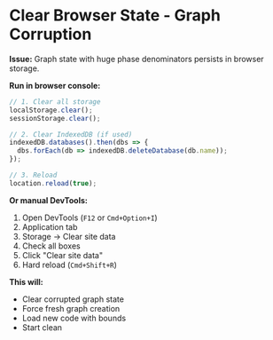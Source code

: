 # Clear Browser State - Graph Corruption

**Issue:** Graph state with huge phase denominators persists in browser storage.

**Run in browser console:**

```javascript
// 1. Clear all storage
localStorage.clear();
sessionStorage.clear();

// 2. Clear IndexedDB (if used)
indexedDB.databases().then(dbs => {
  dbs.forEach(db => indexedDB.deleteDatabase(db.name));
});

// 3. Reload
location.reload(true);
```

**Or manual DevTools:**

1. Open DevTools (`F12` or `Cmd+Option+I`)
2. Application tab
3. Storage → Clear site data
4. Check all boxes
5. Click "Clear site data"
6. Hard reload (`Cmd+Shift+R`)

**This will:**
- Clear corrupted graph state
- Force fresh graph creation
- Load new code with bounds
- Start clean

